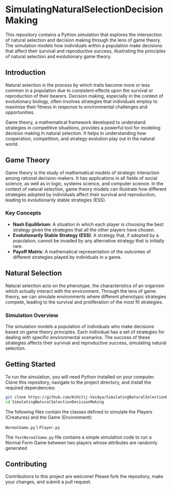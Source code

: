 # SimulatingNaturalSelectionDecisionMaking

This repository contains a Python simulation that explores the intersection of natural selection and decision making through the lens of game theory. The simulation models how individuals within a population make decisions that affect their survival and reproductive success, illustrating the principles of natural selection and evolutionary game theory.

## Introduction

Natural selection is the process by which traits become more or less common in a population due to consistent effects upon the survival or reproduction of their bearers. Decision making, especially in the context of evolutionary biology, often involves strategies that individuals employ to maximize their fitness in response to environmental challenges and opportunities.

Game theory, a mathematical framework developed to understand strategies in competitive situations, provides a powerful tool for modeling decision making in natural selection. It helps in understanding how cooperation, competition, and strategy evolution play out in the natural world.

## Game Theory

Game theory is the study of mathematical models of strategic interaction among rational decision-makers. It has applications in all fields of social science, as well as in logic, systems science, and computer science. In the context of natural selection, game theory models can illustrate how different strategies adopted by individuals affect their survival and reproduction, leading to evolutionarily stable strategies (ESS).

### Key Concepts

- **Nash Equilibrium**: A situation in which each player is choosing the best strategy given the strategies that all the other players have chosen.
- **Evolutionarily Stable Strategy (ESS)**: A strategy that, if adopted by a population, cannot be invaded by any alternative strategy that is initially rare.
- **Payoff Matrix**: A mathematical representation of the outcomes of different strategies played by individuals in a game.

## Natural Selection

Natural selection acts on the phenotype, the characteristics of an organism which actually interact with the environment. Through the lens of game theory, we can simulate environments where different phenotypic strategies compete, leading to the survival and proliferation of the most fit strategies.

### Simulation Overview

The simulation models a population of individuals who make decisions based on game theory principles. Each individual has a set of strategies for dealing with specific environmental scenarios. The success of these strategies affects their survival and reproductive success, simulating natural selection.

## Getting Started

To run the simulation, you will need Python installed on your computer. Clone this repository, navigate to the project directory, and install the required dependencies:

```bash
git clone https://github.com/Kshitij-Vaidya/SimulatingNaturalSelectionDecisionMaking.git
cd SimulatingNaturalSelectionDecisionMaking
```

The following files contain the classes defined to simulate the Players (Creatures) and the Game (Environment):

`NormalGame.py` \\ 
`Player.py`


The `TestNormalGame.py` file contains a simple simulation code to run a Normal Form Game between two players whose attributes are randomly generated



## Contributing
Contributions to this project are welcome! Please fork the repository, make your changes, and submit a pull request.